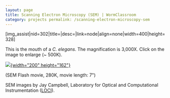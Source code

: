 ```yaml
---
layout: page
title: Scanning Electron Microscopy (SEM) | WormClassroom
category: projects permalink: /scanning-electron-microscopy-sem
---
```

\[img\_assist|nid=302|title=|desc=|link=node|align=none|width=400|height=328\]

This is the mouth of a *C. elegans*. The magnification is 3,000X. Click
on the image to enlarge (\~ 500K).

[![](/files/worm/SEMSwf.jpg){width="200"
height="162"}](/files/worm/SEM.swf)

(SEM Flash movie, 280K, movie length: 7")

SEM images by Jay Campbell, Laboratory for Optical and Computational
Instrumentation ([LOCI](http://loci.wisc.edu/)).
